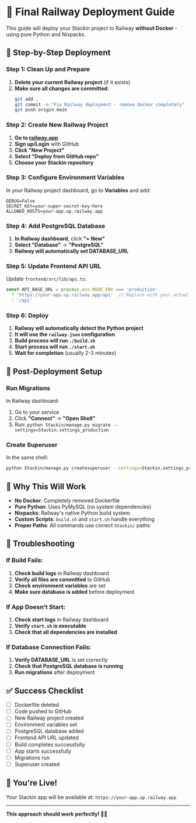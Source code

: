 # 🚂 Final Railway Deployment Guide

This guide will deploy your Stackin project to Railway **without Docker** - using pure Python and Nixpacks.

## 🚀 **Step-by-Step Deployment**

### Step 1: Clean Up and Prepare

1. **Delete your current Railway project** (if it exists)
2. **Make sure all changes are committed**:
   ```bash
   git add .
   git commit -m "Fix Railway deployment - remove Docker completely"
   git push origin main
   ```

### Step 2: Create New Railway Project

1. **Go to [railway.app](https://railway.app)**
2. **Sign up/Login** with GitHub
3. **Click "New Project"**
4. **Select "Deploy from GitHub repo"**
5. **Choose your Stackin repository**

### Step 3: Configure Environment Variables

In your Railway project dashboard, go to **Variables** and add:

```env
DEBUG=False
SECRET_KEY=your-super-secret-key-here
ALLOWED_HOSTS=your-app.up.railway.app
```

### Step 4: Add PostgreSQL Database

1. **In Railway dashboard**, click **"+ New"**
2. **Select "Database"** → **"PostgreSQL"**
3. **Railway will automatically set DATABASE_URL**

### Step 5: Update Frontend API URL

Update `frontend/src/lib/api.ts`:

```typescript
const API_BASE_URL = process.env.NODE_ENV === 'production' 
  ? 'https://your-app.up.railway.app/api'  // Replace with your actual Railway URL
  : '/api'
```

### Step 6: Deploy

1. **Railway will automatically detect the Python project**
2. **It will use the `railway.json` configuration**
3. **Build process will run `./build.sh`**
4. **Start process will run `./start.sh`**
5. **Wait for completion** (usually 2-3 minutes)

## 🔧 **Post-Deployment Setup**

### Run Migrations

In Railway dashboard:
1. Go to your service
2. Click **"Connect"** → **"Open Shell"**
3. Run: `python Stackin/manage.py migrate --settings=Stackin.settings_production`

### Create Superuser

In the same shell:
```bash
python Stackin/manage.py createsuperuser --settings=Stackin.settings_production
```

## 🎯 **Why This Will Work**

- **No Docker**: Completely removed Dockerfile
- **Pure Python**: Uses PyMySQL (no system dependencies)
- **Nixpacks**: Railway's native Python build system
- **Custom Scripts**: `build.sh` and `start.sh` handle everything
- **Proper Paths**: All commands use correct `Stackin/` paths

## 🚨 **Troubleshooting**

### If Build Fails:
1. **Check build logs** in Railway dashboard
2. **Verify all files are committed** to GitHub
3. **Check environment variables** are set
4. **Make sure database is added** before deployment

### If App Doesn't Start:
1. **Check start logs** in Railway dashboard
2. **Verify `start.sh` is executable**
3. **Check that all dependencies are installed**

### If Database Connection Fails:
1. **Verify DATABASE_URL** is set correctly
2. **Check that PostgreSQL database is running**
3. **Run migrations** after deployment

## ✅ **Success Checklist**

- [ ] Dockerfile deleted
- [ ] Code pushed to GitHub
- [ ] New Railway project created
- [ ] Environment variables set
- [ ] PostgreSQL database added
- [ ] Frontend API URL updated
- [ ] Build completes successfully
- [ ] App starts successfully
- [ ] Migrations run
- [ ] Superuser created

## 🎉 **You're Live!**

Your Stackin app will be available at: `https://your-app.up.railway.app`

---

**This approach should work perfectly! 🚂✨**
